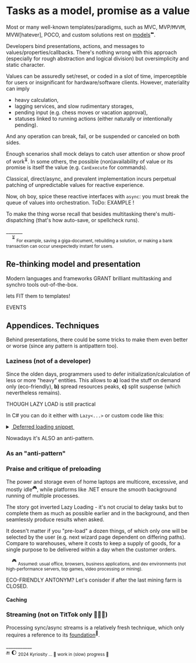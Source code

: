 # Tasks as a model, promise as a value

Most or many well-known templates/paradigms, such as MVC, MVP/<samp>MVVM</samp>, MVW[hatever], POCO, and custom solutions rest on [models](https://github.com/Kyriosity/read-write/blob/main/README%2B/software/design/parts/README+/app-model.md)<sup>⬅️</sup>. 

Developers bind presentations, actions, and messages to values/properties/callbacks. There's nothing wrong with this approach (especially for rough abstraction and logical division) but oversimplicity and static character.

Values can be assuredly set/reset, or coded in a slot of time, imperceptible for users or insignificant for hardware/software clients. However, materiality can imply

* heavy calculation,
* lagging services, and slow rudimentary storages,
* pending input (e.g. chess moves or vacation approval),
* statuses linked to running actions (either naturally or intentionally pending).

And any operation can break, fail, or be suspended or canceled on both sides. 

Enough scenarios shall mock delays to catch user attention or show proof of work<sup>⏳</sup>. In some others, the possible (non)availability of value or its promise is itself the value (e.g. `CanExecute` for commands).

Classical, direct/async, and prevalent implementation incurs perpetual patching of unpredictable values for reactive  experience. 

Now, oh boy, spice these reactive interfaces with `async`: you must break the queue of values into orchestration. ToDo: EXAMPLE !

To make the thing worse recall that besides multitasking there's multi-dispatching (that's how auto-save, or spellcheck runs).

\_______\
&nbsp;&nbsp;&nbsp;&nbsp;<sup>⏳</sup> <sub>For example, saving a giga-document, rebuilding a solution, or making a bank transaction can occur unexpectedly instant for users.</sub>

## Re-thinking model and presentation

Modern languages and frameworks GRANT brilliant multitasking and synchro tools out-of-the-box.

lets FIT them to templates!

EVENTS

## Appendices. Techniques

Behind presentations, there could be some tricks to make them even better or worse (since any pattern is antipattern too).

### Laziness (not of a developer)

Since the olden days, programmers used to defer initialization/calculation of less or more "heavy" entities. This allows to **a)**&nbsp;load the stuff on&nbsp;demand only (eco-friendly), **b)**&nbsp;spread resources peaks, **c)**&nbsp;split suspense (which nevertheless remains).

THOUGH LAZY LOAD is still practical

In C# you can do it either with `Lazy<...>` or custom code like this:

<details><summary><ins>&nbsp;Deferred loading snippet&nbsp;</ins></summary>
&nbsp;
  
  ```csharp
public BigAndHeavy Ram => _ram ?? LoadAndHit();
private BigAndHeavy? _ram;
  ```
</details>

Nowadays it's ALSO an anti-pattern.

### As an "anti-pattern"

### Praise and critique of preloading

The power and storage even of home laptops are multicore, excessive, and mostly idle<sup>:video_game:</sup>, while platforms like .NET ensure the smooth background running of multiple processes.

The story got inverted Lazy Loading - it's not crucial to delay tasks but to complete them as much as possible earlier and in the background, and then seamlessly produce results when asked.

It doesn't matter if you "pre-load" a dozen things, of which only one will be selected by the user (e.g. next wizard page dependent on differing paths). Compare to warehouses, where it costs to keep a supply of goods, for a single purpose to be delivered within a day when the customer orders.

&nbsp;&nbsp;&nbsp;&nbsp;<sup>:video_game:</sup> <sub>Assumed: usual office, browsers, business applications, and dev environments (not high-performance servers, top games, video processing or mining).</sub>

ECO-FRIENDLY ANTONYM? Let's conisder if after the last mining farm is CLOSED.

#### Caching

### Streaming (not on TitTok only 🍨🌹🥥)

Processing sync/async streams is a relatively fresh technique, which only requires a reference to its [foundation](https://github.com/ReactiveX)<sup>🔗</sup>.

\___________\
🔚 🌔 <sub>2024 Kyriosity ... 🚧 work in (slow) progress 🐝</sub>
